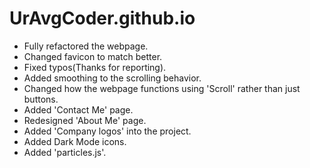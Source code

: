 # UrAvgCoder.github.io
- Fully refactored the webpage.
- Changed favicon to match better.
- Fixed typos(Thanks for reporting).
- Added smoothing to the scrolling behavior.
- Changed how the webpage functions using 'Scroll' rather than just buttons.
- Added 'Contact Me' page.
- Redesigned 'About Me' page.
- Added 'Company logos' into the project.
- Added Dark Mode icons.
- Added 'particles.js'.
